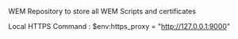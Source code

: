 WEM Repository to store all WEM Scripts and certificates


Local HTTPS Command : $env:https_proxy = "http://127.0.0.1:9000"